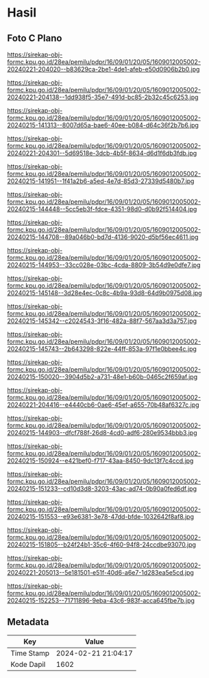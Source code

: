 # Hasil

## Foto C Plano

https://sirekap-obj-formc.kpu.go.id/28ea/pemilu/pdpr/16/09/01/20/05/1609012005002-20240221-204020--b83629ca-2be1-4de1-afeb-e50d0906b2b0.jpg

https://sirekap-obj-formc.kpu.go.id/28ea/pemilu/pdpr/16/09/01/20/05/1609012005002-20240221-204138--1dd938f5-35e7-491d-bc85-2b32c45c6253.jpg

https://sirekap-obj-formc.kpu.go.id/28ea/pemilu/pdpr/16/09/01/20/05/1609012005002-20240215-141313--8007d65a-bae6-40ee-b084-d64c36f2b7b6.jpg

https://sirekap-obj-formc.kpu.go.id/28ea/pemilu/pdpr/16/09/01/20/05/1609012005002-20240221-204301--5d69518e-3dcb-4b5f-8634-d6d1f6db3fdb.jpg

https://sirekap-obj-formc.kpu.go.id/28ea/pemilu/pdpr/16/09/01/20/05/1609012005002-20240215-141951--1f41a2b6-a5ed-4e7d-85d3-27339d5480b7.jpg

https://sirekap-obj-formc.kpu.go.id/28ea/pemilu/pdpr/16/09/01/20/05/1609012005002-20240215-144448--5cc5eb3f-fdce-4351-98d0-d0b92f514404.jpg

https://sirekap-obj-formc.kpu.go.id/28ea/pemilu/pdpr/16/09/01/20/05/1609012005002-20240215-144708--89a046b0-bd7d-4136-9020-d5bf56ec4611.jpg

https://sirekap-obj-formc.kpu.go.id/28ea/pemilu/pdpr/16/09/01/20/05/1609012005002-20240215-144953--33cc028e-03bc-4cda-8809-3b54d9e0dfe7.jpg

https://sirekap-obj-formc.kpu.go.id/28ea/pemilu/pdpr/16/09/01/20/05/1609012005002-20240215-145148--3d28e4ec-0c8c-4b9a-93d8-64d9b0975d08.jpg

https://sirekap-obj-formc.kpu.go.id/28ea/pemilu/pdpr/16/09/01/20/05/1609012005002-20240215-145342--c2024543-3f16-482a-88f7-567aa3d3a757.jpg

https://sirekap-obj-formc.kpu.go.id/28ea/pemilu/pdpr/16/09/01/20/05/1609012005002-20240215-145743--2b643298-822e-44ff-853a-97f1e0bbee4c.jpg

https://sirekap-obj-formc.kpu.go.id/28ea/pemilu/pdpr/16/09/01/20/05/1609012005002-20240215-150020--3904d5b2-a731-48e1-b60b-0465c2f659af.jpg

https://sirekap-obj-formc.kpu.go.id/28ea/pemilu/pdpr/16/09/01/20/05/1609012005002-20240221-204416--e4440cb6-0ae6-45ef-a655-70b48af6327c.jpg

https://sirekap-obj-formc.kpu.go.id/28ea/pemilu/pdpr/16/09/01/20/05/1609012005002-20240215-144903--dfcf788f-26d8-4cd0-adf6-280e9534bbb3.jpg

https://sirekap-obj-formc.kpu.go.id/28ea/pemilu/pdpr/16/09/01/20/05/1609012005002-20240215-150924--e421bef0-f717-43aa-8450-9dc13f7c4ccd.jpg

https://sirekap-obj-formc.kpu.go.id/28ea/pemilu/pdpr/16/09/01/20/05/1609012005002-20240215-151233--cd10d3d8-3203-43ac-ad74-0b90a0fed6df.jpg

https://sirekap-obj-formc.kpu.go.id/28ea/pemilu/pdpr/16/09/01/20/05/1609012005002-20240215-151553--e93e6381-3e78-47dd-bfde-1032642f8af8.jpg

https://sirekap-obj-formc.kpu.go.id/28ea/pemilu/pdpr/16/09/01/20/05/1609012005002-20240215-151805--b24f24b1-35c6-4f60-94f8-24ccdbe93070.jpg

https://sirekap-obj-formc.kpu.go.id/28ea/pemilu/pdpr/16/09/01/20/05/1609012005002-20240221-205013--5e181501-e51f-40d6-a6e7-1d283ea5e5cd.jpg

https://sirekap-obj-formc.kpu.go.id/28ea/pemilu/pdpr/16/09/01/20/05/1609012005002-20240215-152253--71711896-9eba-43c6-983f-acca645fbe7b.jpg


## Metadata

| Key        | Value               |
| ---------- | ------------------- |
| Time Stamp | 2024-02-21 21:04:17 |
| Kode Dapil | 1602                |



